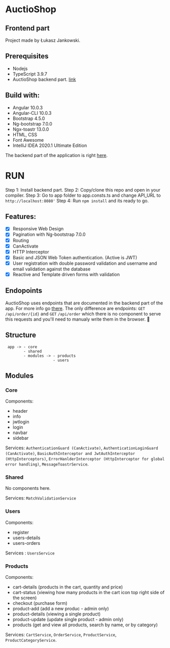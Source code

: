 # AuctioShop
## Frontend part
Project made by Łukasz Jankowski.

## Prerequisites
- Nodejs
- TypeScript 3.9.7
- AuctioShop backend part. [link](https://github.com/Lukas-max/shop-backend)

## Build with:
- Angular 10.0.3
- Angular-CLI 10.0.3
- Bootstrap 4.5.0
- Ng-bootstrap 7.0.0
- Ngx-toastr 13.0.0
- HTML, CSS
- Font Awesome
- IntelliJ IDEA 2020.1 Ultimate Edition

The backend part of the application is right [here](https://github.com/Lukas-max/shop-backend). 

# RUN 
Step 1: Install backend part.
Step 2: Copy/clone this repo and open in your compiler. 
Step 3: Go to app folder to app.consts.ts and change API_URL to `http://localhost:8080'`
Step 4: Run `npm install` and its ready to go.

## Features:
- [x] Responsive Web Design
- [x] Pagination with Ng-bootstrap 7.0.0
- [x] Routing
- [x] CanActivate
- [x] HTTP Interceptor
- [x] Basic and JSON Web Token authentication. (Active is JWT)
- [x] User registration with double password validation and username and email validation against the database
- [x] Reactive and Template driven forms with validation

## Endopoints
AuctioShop uses endpoints that are documented in the backend part of the app. For more info go [there](https://github.com/Lukas-max/shop-backend).
The only difference are endpoints:
`GET` `/api/order/{id}` and `GET` `/api/order` 
which there is no component to serve this requests and you'll need to manualy write them in the browser. :shit:

## Structure
```
 app -> - core
        - shared
        - modules -> - products
                     - users
```

## Modules
### Core
Components:
 - header
 - info
 - jwtlogin
 - login
 - navbar
 - sidebar
 
 Services:
 `AuthenticationGuard (CanActivate)`, `AuthenticationLoginGuard (CanActivate)`, `BasicAuthInterceptor and JwtAuthInterceptor (HttpInterceptors)`, `ErrorHanlderInterceptor (HttpInterceptor for global error handling)`, `MessageToastrService`.
 
 ### Shared
 No components here.
 
 Services: `MatchValidationService`
 
 ### Users
 Components:
 - register
 - users-details
 - users-orders
 
 Services : `UsersService`
 
 ### Products
 Components: 
 - cart-details           (products in the cart, quantity and price)
 - cart-status            (viewing how many products in the cart icon top right side of the screen)
 - checkout               (purchase form)
 - product-add            (add a new produc - admin only)
 - product-details        (viewing a single product)
 - product-update         (update single product - admin only)
 - products               (get and view all products, search by name, or by category)
  
Services:
`CartService`, `OrderService`, `ProductService`, `ProductCategoryService`.
